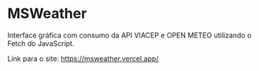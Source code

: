 # MSWeather

Interface gráfica com consumo da API VIACEP e OPEN METEO utilizando o Fetch do JavaScript.

Link para o site: https://msweather.vercel.app/
